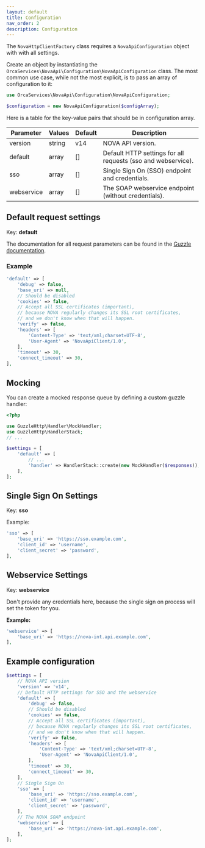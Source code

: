 ```yaml
---
layout: default
title: Configuration
nav_order: 2
description: Configuration
---
```


The `NovaHttpClientFactory` class requires a `NovaApiConfiguration` object with with all settings.

Create an object by instantiating the `OrcaServices\NovaApi\Configuration\NovaApiConfiguration` 
class. The most common use case, while not the most explicit, is to pass an array 
of configuration to it:

```php
use OrcaServices\NovaApi\Configuration\NovaApiConfiguration;

$configuration = new NovaApiConfiguration($configArray);
```

Here is a table for the key-value pairs that should be in configuration array.

Parameter | Values | Default | Description
--- | --- | --- | ---
version | string | v14 | NOVA API version.
default | array | [] | Default HTTP settings for all requests (sso and webservice).
sso | array | [] | Single Sign On (SSO) endpoint and credentials.
webservice | array | [] | The SOAP webservice endpoint (without credentials).

## Default request settings

Key: **default**

The documentation for all request parameters can be found in 
the [Guzzle documentation](http://docs.guzzlephp.org/en/stable/request-options.html).

### Example

```php
'default' => [
    'debug' => false,
    'base_uri' => null,
    // Should be disabled
    'cookies' => false,
    // Accept all SSL certificates (important),
    // because NOVA regularly changes its SSL root certificates,
    // and we don't know when that will happen.
    'verify' => false,
    'headers' => [
        'Content-Type' => 'text/xml;charset=UTF-8',
        'User-Agent' => 'NovaApiClient/1.0',
    ],
    'timeout' => 30,
    'connect_timeout' => 30,
],
```

## Mocking

You can create a mocked response queue by defining a custom guzzle handler:

```php
<?php

use GuzzleHttp\Handler\MockHandler;
use GuzzleHttp\HandlerStack;
// ...

$settings = [
    'default' => [
        // ...
        'handler' => HandlerStack::create(new MockHandler($responses)),
    ],
];

```

## Single Sign On Settings

Key: **sso**

Example:

```php
'sso' => [
    'base_uri' => 'https://sso.example.com',
    'client_id' => 'username',
    'client_secret' => 'password',
],
```

## Webservice Settings

Key: **webservice**

Don't provide any credentials here, because the single sign on process will set the token for you.
 
**Example:**

```php
'webservice' => [
    'base_uri' => 'https://nova-int.api.example.com',
],
```

## Example configuration

```php
$settings = [
    // NOVA API version
    'version' => 'v14',
    // Default HTTP settings for SSO and the webservice
    'default' => [
        'debug' => false,
        // Should be disabled
        'cookies' => false,
        // Accept all SSL certificates (important),
        // because NOVA regularly changes its SSL root certificates,
        // and we don't know when that will happen.
        'verify' => false,
        'headers' => [
            'Content-Type' => 'text/xml;charset=UTF-8',
            'User-Agent' => 'NovaApiClient/1.0',
        ],
        'timeout' => 30,
        'connect_timeout' => 30,
    ],
    // Single Sign On
    'sso' => [
        'base_uri' => 'https://sso.example.com',
        'client_id' => 'username',
        'client_secret' => 'password',
    ],
    // The NOVA SOAP endpoint
    'webservice' => [
        'base_uri' => 'https://nova-int.api.example.com',
    ],
];
```
